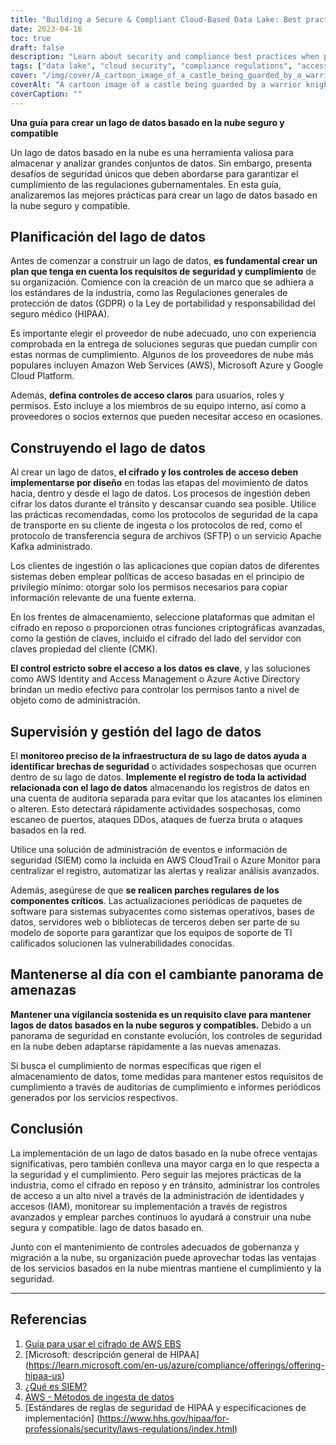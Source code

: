 ```yaml
---
title: "Building a Secure & Compliant Cloud-Based Data Lake: Best practices for protecting stored data"
date: 2023-04-16
toc: true
draft: false
description: "Learn about security and compliance best practices when planning, building and managing cloud-based data lakes in this comprehensive guide."
tags: ["data lake", "cloud security", "compliance regulations", "access controls", "encryption", "AWS", "Azure", "HIPAA", "GDPR", "monitoring", "patching", "cybersecurity", "SIEM solution", "IT support teams", "threat landscape", "cloud migration", "cloud governance"]
cover: "/img/cover/A_cartoon_image_of_a_castle_being_guarded_by_a_warrior.png"
coverAlt: "A cartoon image of a castle being guarded by a warrior knight, symbolizing the concept of strong protection for secure and compliant cloud-based storage"
coverCaption: ""
---
```

 **Una guía para crear un lago de datos basado en la nube seguro y compatible**  Un lago de datos basado en la nube es una herramienta valiosa para almacenar y analizar grandes conjuntos de datos. Sin embargo, presenta desafíos de seguridad únicos que deben abordarse para garantizar el cumplimiento de las regulaciones gubernamentales. En esta guía, analizaremos las mejores prácticas para crear un lago de datos basado en la nube seguro y compatible.  ## Planificación del lago de datos  Antes de comenzar a construir un lago de datos, **es fundamental crear un plan que tenga en cuenta los requisitos de seguridad y cumplimiento** de su organización. Comience con la creación de un marco que se adhiera a los estándares de la industria, como las Regulaciones generales de protección de datos (GDPR) o la Ley de portabilidad y responsabilidad del seguro médico (HIPAA).  Es importante elegir el proveedor de nube adecuado, uno con experiencia comprobada en la entrega de soluciones seguras que puedan cumplir con estas normas de cumplimiento. Algunos de los proveedores de nube más populares incluyen Amazon Web Services (AWS), Microsoft Azure y Google Cloud Platform.  Además, **defina controles de acceso claros** para usuarios, roles y permisos. Esto incluye a los miembros de su equipo interno, así como a proveedores o socios externos que pueden necesitar acceso en ocasiones.  ## Construyendo el lago de datos  Al crear un lago de datos, **el cifrado y los controles de acceso deben implementarse por diseño** en todas las etapas del movimiento de datos hacia, dentro y desde el lago de datos. Los procesos de ingestión deben cifrar los datos durante el tránsito y descansar cuando sea posible. Utilice las prácticas recomendadas, como los protocolos de seguridad de la capa de transporte en su cliente de ingesta o los protocolos de red, como el protocolo de transferencia segura de archivos (SFTP) o un servicio Apache Kafka administrado.  Los clientes de ingestión o las aplicaciones que copian datos de diferentes sistemas deben emplear políticas de acceso basadas en el principio de privilegio mínimo: otorgar solo los permisos necesarios para copiar información relevante de una fuente externa.  En los frentes de almacenamiento, seleccione plataformas que admitan el cifrado en reposo o proporcionen otras funciones criptográficas avanzadas, como la gestión de claves, incluido el cifrado del lado del servidor con claves propiedad del cliente (CMK).  **El control estricto sobre el acceso a los datos es clave**, y las soluciones como AWS Identity and Access Management o Azure Active Directory brindan un medio efectivo para controlar los permisos tanto a nivel de objeto como de administración.  ## Supervisión y gestión del lago de datos  El **monitoreo preciso de la infraestructura de su lago de datos ayuda a identificar brechas de seguridad** o actividades sospechosas que ocurren dentro de su lago de datos. **Implemente el registro de toda la actividad relacionada con el lago de datos** almacenando los registros de datos en una cuenta de auditoría separada para evitar que los atacantes los eliminen o alteren. Esto detectará rápidamente actividades sospechosas, como escaneo de puertos, ataques DDos, ataques de fuerza bruta o ataques basados en la red.  Utilice una solución de administración de eventos e información de seguridad (SIEM) como la incluida en AWS CloudTrail o Azure Monitor para centralizar el registro, automatizar las alertas y realizar análisis avanzados.  Además, asegúrese de que **se realicen parches regulares de los componentes críticos**. Las actualizaciones periódicas de paquetes de software para sistemas subyacentes como sistemas operativos, bases de datos, servidores web o bibliotecas de terceros deben ser parte de su modelo de soporte para garantizar que los equipos de soporte de TI calificados solucionen las vulnerabilidades conocidas.  ## Mantenerse al día con el cambiante panorama de amenazas  **Mantener una vigilancia sostenida es un requisito clave para mantener lagos de datos basados en la nube seguros y compatibles.** Debido a un panorama de seguridad en constante evolución, los controles de seguridad en la nube deben adaptarse rápidamente a las nuevas amenazas.  Si busca el cumplimiento de normas específicas que rigen el almacenamiento de datos, tome medidas para mantener estos requisitos de cumplimiento a través de auditorías de cumplimiento e informes periódicos generados por los servicios respectivos.  ## Conclusión  La implementación de un lago de datos basado en la nube ofrece ventajas significativas, pero también conlleva una mayor carga en lo que respecta a la seguridad y el cumplimiento. Pero seguir las mejores prácticas de la industria, como el cifrado en reposo y en tránsito, administrar los controles de acceso a un alto nivel a través de la administración de identidades y accesos (IAM), monitorear su implementación a través de registros avanzados y emplear parches continuos lo ayudará a construir una nube segura y compatible. lago de datos basado en.  Junto con el mantenimiento de controles adecuados de gobernanza y migración a la nube, su organización puede aprovechar todas las ventajas de los servicios basados en la nube mientras mantiene el cumplimiento y la seguridad.  _______  ## Referencias  1. [Guía para usar el cifrado de AWS EBS](https://docs.aws.amazon.com/AWSEC2/latest/UserGuide/AMIEncryption.html) 2. [Microsoft: descripción general de HIPAA] (https://learn.microsoft.com/en-us/azure/compliance/offerings/offering-hipaa-us) 3. [¿Qué es SIEM?](https://www.varonis.com/blog/what-is-siem) 4. [AWS - Métodos de ingesta de datos](https://docs.aws.amazon.com/whitepapers/latest/building-data-lakes/data-ingestion-methods.html) 5. [Estándares de reglas de seguridad de HIPAA y especificaciones de implementación] (https://www.hhs.gov/hipaa/for-professionals/security/laws-regulations/index.html)